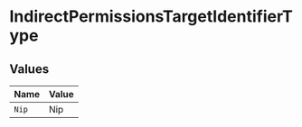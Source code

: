 # IndirectPermissionsTargetIdentifierType


## Values

| Name  | Value |
| ----- | ----- |
| `Nip` | Nip   |